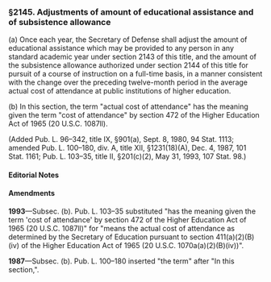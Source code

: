 ### §2145. Adjustments of amount of educational assistance and of subsistence allowance ###

(a) Once each year, the Secretary of Defense shall adjust the amount of educational assistance which may be provided to any person in any standard academic year under section 2143 of this title, and the amount of the subsistence allowance authorized under section 2144 of this title for pursuit of a course of instruction on a full-time basis, in a manner consistent with the change over the preceding twelve-month period in the average actual cost of attendance at public institutions of higher education.

(b) In this section, the term "actual cost of attendance" has the meaning given the term "cost of attendance" by section 472 of the Higher Education Act of 1965 (20 U.S.C. 1087ll).

(Added Pub. L. 96–342, title IX, §901(a), Sept. 8, 1980, 94 Stat. 1113; amended Pub. L. 100–180, div. A, title XII, §1231(18)(A), Dec. 4, 1987, 101 Stat. 1161; Pub. L. 103–35, title II, §201(c)(2), May 31, 1993, 107 Stat. 98.)

#### **Editorial Notes** ####

#### Amendments ####

**1993**—Subsec. (b). Pub. L. 103–35 substituted "has the meaning given the term 'cost of attendance' by section 472 of the Higher Education Act of 1965 (20 U.S.C. 1087ll)" for "means the actual cost of attendance as determined by the Secretary of Education pursuant to section 411(a)(2)(B)(iv) of the Higher Education Act of 1965 (20 U.S.C. 1070a(a)(2)(B)(iv))".

**1987**—Subsec. (b). Pub. L. 100–180 inserted "the term" after "In this section,".